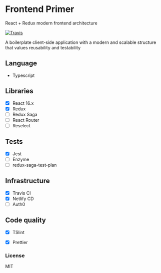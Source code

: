 # Frontend Primer
React + Redux modern frontend architecture

[![Travis](https://img.shields.io/travis/alanrsoares/modern-frontend-architecture/master.svg)](https://travis-ci.org/alanrsoares/modern-frontend-architecture)


A boilerplate client-side application with a modern and scalable structure that values reusability and testability

## Language

- Typescript

## Libraries

- [x] React 16.x
- [x] Redux
- [ ] Redux Saga
- [ ] React Router
- [ ] Reselect

## Tests

- [x] Jest
- [ ] Enzyme
- [ ] redux-saga-test-plan

## Infrastructure

- [x] Travis CI 
- [x] Netlify CD
- [ ] Auth0

## Code quality 

- [x] TSlint
- [x] Prettier


### License
MIT
